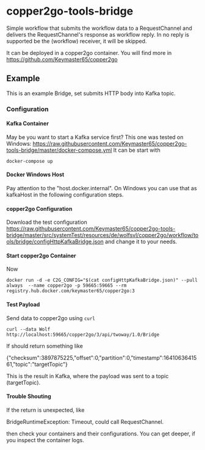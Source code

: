 # copper2go-tools-bridge

Simple workflow that submits the workflow data to a RequestChannel and delivers the RequestChannel's response as workflow
reply. In no reply is supported be the (workflow) receiver, it will be skipped.

It can be deployed in a copper2go container. You will find more in https://github.com/Keymaster65/copper2go

## Example

This is an example Bridge, set submits HTTP body into Kafka topic.

### Configuration

#### Kafka Container
May be you want to start a Kafka service first? This one was tested on Windows:
https://raw.githubusercontent.com/Keymaster65/copper2go-tools-bridge/master/docker-compose.yml
It can be start with 

`docker-compose up`

#### Docker Windows Host
Pay attention to the "host.docker.internal". On Windows you can use that as kafkaHost in the following configuration steps.

#### copper2go Configuration
Download the test configuration
https://raw.githubusercontent.com/Keymaster65/copper2go-tools-bridge/master/src/systemTest/resources/de/wolfsvl/copper2go/workflow/tools/bridge/configHttpKafkaBridge.json
and change it to your needs.

#### Start copper2go Container
Now 

`docker run -d -e C2G_CONFIG="$(cat configHttpKafkaBridge.json)" --pull always  --name copper2go -p 59665:59665 --rm registry.hub.docker.com/keymaster65/copper2go:3`

#### Test Payload
Send data to copper2go using `curl`

`curl --data Wolf http://localhost:59665/copper2go/3/api/twoway/1.0/Bridge`

If should return something like

{"checksum":3897875225,"offset":0,"partition":0,"timestamp":1641063641561,"topic":"targetTopic"}

This is the result in Kafka, where the payload was sent to a topic (targetTopic).

#### Trouble Shouting
If the return is unexpected, like

BridgeRuntimeException: Timeout, could call RequestChannel.

then check your containers and their configurations. You can get deeper, if you inspect the container logs.